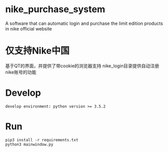 # nike_purchase_system
A software that can automatic login and purchase the limit edition products in nike official website
# 仅支持Nike中国
基于QT的界面，并提供了带cookie的浏览器支持
nike_login目录提供自动注册nike账号的功能


# Develop
```
develop environment: python version >= 3.5.2
```
# Run
```
pip3 install -r requirements.txt
python3 mainwindow.py
```
